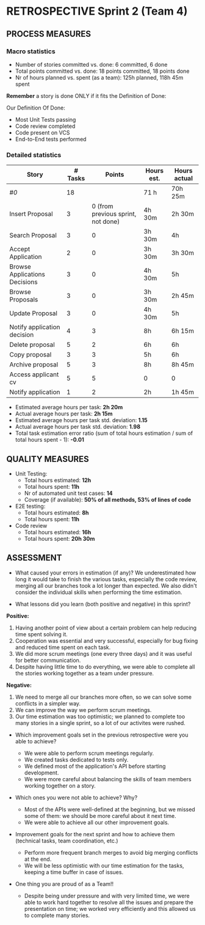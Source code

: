 RETROSPECTIVE Sprint 2 (Team 4)
=====================================

## PROCESS MEASURES 

### Macro statistics

- Number of stories committed vs. done: 6 committed, 6 done
- Total points committed vs. done: 18 points committed, 18 points done
- Nr of hours planned vs. spent (as a team): 125h planned, 118h 45m spent

**Remember** a story is done ONLY if it fits the Definition of Done:
 
Our Definition Of Done:
- Most Unit Tests passing
- Code review completed
- Code present on VCS
- End-to-End tests performed

### Detailed statistics

| Story                        | # Tasks | Points                             | Hours est. | Hours actual |
|------------------------------|---------|------------------------------------|------------|--------------|
| _#0_                         | 18      |                                    | 71 h       | 70h 25m      |
| Insert Proposal              | 3       | 0 (from previous sprint, not done) | 4h 30m     | 2h 30m       |
| Search Proposal              | 3       | 0                                  | 3h 30m     | 4h           |
| Accept Application           | 2       | 0                                  | 3h 30m     | 3h 30m       |
| Browse Applications Decisions | 3       | 0                                  | 4h 30m     | 5h           |
| Browse Proposals             | 3       | 0                                  | 3h 30m     | 2h 45m       |
| Update Proposal              | 3       | 0                                  | 4h 30m     | 5h           |
| Notify application decision  | 4       | 3                                  | 8h         | 6h 15m       |
| Delete proposal              | 5       | 2                                  | 6h         | 6h           |
| Copy proposal                | 3       | 3                                  | 5h         | 6h           |
| Archive proposal             | 5       | 3                                  | 8h         | 8h 45m       |
| Access applicant cv          | 5       | 5                                  | 0          | 0            |
| Notify application   | 1       | 2                                  | 2h         | 1h 45m       |




 
- Estimated average hours per task: **2h 20m**
- Actual average hours per task: **2h 15m**
- Estimated average hours per task std. deviation: **1.15**
- Actual average hours per task std. deviation: **1.98**
- Total task estimation error ratio (sum of total hours estimation / sum of total hours spent - 1): **-0.01**

  
## QUALITY MEASURES 

- Unit Testing:
  - Total hours estimated: **12h**
  - Total hours spent: **11h**
  - Nr of automated unit test cases: **14**
  - Coverage (if available): **50% of all methods, 53% of lines of code**
- E2E testing:
  - Total hours estimated: **8h**
  - Total hours spent: **11h**
- Code review 
  - Total hours estimated: **16h**
  - Total hours spent: **20h 30m**
  

## ASSESSMENT

- What caused your errors in estimation (if any)?
We underestimated how long it would take to finish the various tasks, especially the code review, merging all our branches took a lot longer than expected. We also didn't consider the individual skills when performing the time estimation.

- What lessons did you learn (both positive and negative) in this sprint?

**Positive:**
1) Having another point of view about a certain problem can help reducing time spent solving it.
2) Cooperation was essential and very successful, especially for bug fixing and reduced time spent on each task.
3) We did more scrum meetings (one every three days) and it was useful for better communication.
4) Despite having little time to do everything, we were able to complete all the stories working together as a team under pressure.

**Negative:**
1) We need to merge all our branches more often, so we can solve some conflicts in a simpler way.
2) We can improve the way we perform scrum meetings.
3) Our time estimation was too optimistic; we planned to complete too many stories in a single sprint, so a lot of our activites were rushed.

- Which improvement goals set in the previous retrospective were you able to achieve? 
  - We were able to perform scrum meetings regularly.
  - We created tasks dedicated to tests only.
  - We defined most of the application's API before starting development.
  - We were more careful about balancing the skills of team members working together on a story.
  
- Which ones you were not able to achieve? Why?
  - Most of the APIs were well-defined at the beginning, but we missed some of them: we should be more careful about it next time. 
  - We were able to achieve all our other improvement goals.

- Improvement goals for the next sprint and how to achieve them (technical tasks, team coordination, etc.)
  - Perform more frequent branch merges to avoid big merging conflicts at the end.
  - We will be less optimistic with our time estimation for the tasks, keeping a time buffer in case of issues.

- One thing you are proud of as a Team!!
  - Despite being under pressure and with very limited time, we were able to work hard together to resolve all the issues and prepare the presentation on time; we worked very efficiently and this allowed us to complete many stories.